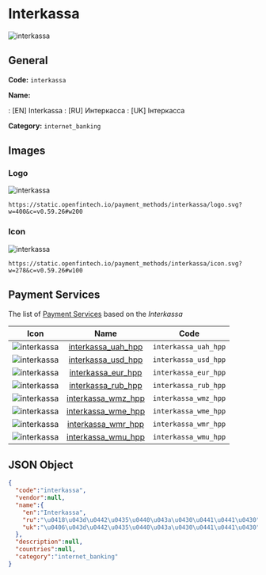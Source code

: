 
# Interkassa 
![interkassa](https://static.openfintech.io/payment_methods/interkassa/logo.svg?w=400&c=v0.59.26#w200)  

## General 
**Code:** `interkassa` 
 
**Name:** 
 
:	[EN] Interkassa 
:	[RU] Интеркасса 
:	[UK] Інтеркасса 
 
**Category:** `internet_banking` 
 

## Images 

### Logo 
![interkassa](https://static.openfintech.io/payment_methods/interkassa/logo.svg?w=400&c=v0.59.26#w200)  

```
https://static.openfintech.io/payment_methods/interkassa/logo.svg?w=400&c=v0.59.26#w200
```  

### Icon 
![interkassa](https://static.openfintech.io/payment_methods/interkassa/icon.svg?w=278&c=v0.59.26#w100)  

```
https://static.openfintech.io/payment_methods/interkassa/icon.svg?w=278&c=v0.59.26#w100
```  

## Payment Services 
 
The list of [Payment Services](#) based on the _Interkassa_ 

|Icon|Name|Code| 
|:---:|:---:|:---:| 
|![interkassa](https://static.openfintech.io/payment_methods/interkassa/icon.svg?w=278&c=v0.59.26#w100) |[interkassa_uah_hpp](#)|`interkassa_uah_hpp`| 
|![interkassa](https://static.openfintech.io/payment_methods/interkassa/icon.svg?w=278&c=v0.59.26#w100) |[interkassa_usd_hpp](#)|`interkassa_usd_hpp`| 
|![interkassa](https://static.openfintech.io/payment_methods/interkassa/icon.svg?w=278&c=v0.59.26#w100) |[interkassa_eur_hpp](#)|`interkassa_eur_hpp`| 
|![interkassa](https://static.openfintech.io/payment_methods/interkassa/icon.svg?w=278&c=v0.59.26#w100) |[interkassa_rub_hpp](#)|`interkassa_rub_hpp`| 
|![interkassa](https://static.openfintech.io/payment_methods/interkassa/icon.svg?w=278&c=v0.59.26#w100) |[interkassa_wmz_hpp](#)|`interkassa_wmz_hpp`| 
|![interkassa](https://static.openfintech.io/payment_methods/interkassa/icon.svg?w=278&c=v0.59.26#w100) |[interkassa_wme_hpp](#)|`interkassa_wme_hpp`| 
|![interkassa](https://static.openfintech.io/payment_methods/interkassa/icon.svg?w=278&c=v0.59.26#w100) |[interkassa_wmr_hpp](#)|`interkassa_wmr_hpp`| 
|![interkassa](https://static.openfintech.io/payment_methods/interkassa/icon.svg?w=278&c=v0.59.26#w100) |[interkassa_wmu_hpp](#)|`interkassa_wmu_hpp`| 
 

## JSON Object 

```json
{
  "code":"interkassa",
  "vendor":null,
  "name":{
    "en":"Interkassa",
    "ru":"\u0418\u043d\u0442\u0435\u0440\u043a\u0430\u0441\u0441\u0430",
    "uk":"\u0406\u043d\u0442\u0435\u0440\u043a\u0430\u0441\u0441\u0430"
  },
  "description":null,
  "countries":null,
  "category":"internet_banking"
}
```  
